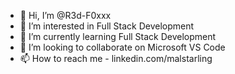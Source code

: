 - 👋 Hi, I’m @R3d-F0xxx
- 👀 I’m interested in Full Stack Development
- 🌱 I’m currently learning Full Stack Development
- 💞️ I’m looking to collaborate on Microsoft VS Code
- 📫 How to reach me - linkedin.com/malstarling

<!---
R3d-F0xxx/R3d-F0xxx is a ✨ special ✨ repository because its `README.md` (this file) appears on your GitHub profile.
You can click the Preview link to take a look at your changes.
--->
